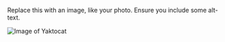 Replace this with an image, like your photo. Ensure you include some alt-text.

![Image of Yaktocat](https://octodex.github.com/images/yaktocat.png)

